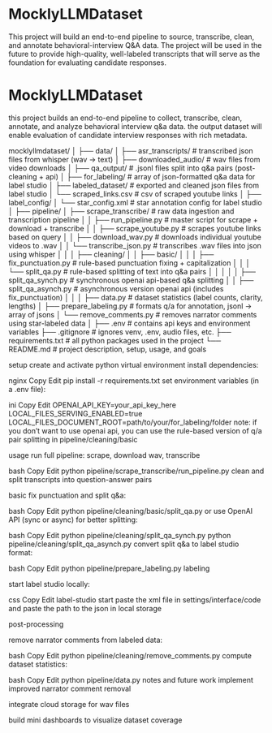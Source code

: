 # MocklyLLMDataset
This project will build an end-to-end pipeline to source, transcribe, clean, and annotate behavioral-interview Q&amp;A data. The project will be used in the future to provide high-quality, well-labeled transcripts that will serve as the foundation for evaluating candidate responses.

# MocklyLLMDataset

this project builds an end-to-end pipeline to collect, transcribe, clean, annotate, and analyze behavioral interview q&a data. the output dataset will enable evaluation of candidate interview responses with rich metadata.

mocklyllmdataset/
│
├── data/
│ ├── asr_transcripts/ # transcribed json files from whisper (wav → text)
│ ├── downloaded_audio/ # wav files from video downloads
│ ├── qa_output/ # .jsonl files split into q&a pairs (post-cleaning + api)
│ ├── for_labeling/ # array of json-formatted q&a data for label studio
│ ├── labeled_dataset/ # exported and cleaned json files from label studio
│ └── scraped_links.csv # csv of scraped youtube links
│
├── label_config/
│ └── star_config.xml # star annotation config for label studio
│
├── pipeline/
│ ├── scrape_transcribe/ # raw data ingestion and transcription pipeline
│ │ ├── run_pipeline.py # master script for scrape + download + transcribe
│ │ ├── scrape_youtube.py # scrapes youtube links based on query
│ │ ├── download_wav.py # downloads individual youtube videos to .wav
│ │ └── transcribe_json.py # transcribes .wav files into json using whisper
│ │
│ ├── cleaning/
│ │ ├── basic/
│ │ │ ├── fix_punctuation.py # rule-based punctuation fixing + capitalization
│ │ │ └── split_qa.py # rule-based splitting of text into q&a pairs
│ │ │
│ │ ├── split_qa_synch.py # synchronous openai api-based q&a splitting
│ │ ├── split_qa_asynch.py # asynchronous version openai api (includes fix_punctuation)
│ │
│ ├── data.py # dataset statistics (label counts, clarity, lengths)
│ ├── prepare_labeling.py # formats q/a for annotation, jsonl → array of jsons
│ └── remove_comments.py # removes narrator comments using star-labeled data
│
├── .env # contains api keys and environment variables
├── .gitignore # ignores venv, .env, audio files, etc.
├── requirements.txt # all python packages used in the project
└── README.md # project description, setup, usage, and goals

setup
create and activate python virtual environment
install dependencies:

nginx
Copy
Edit
pip install -r requirements.txt
set environment variables (in a .env file):

ini
Copy
Edit
OPENAI_API_KEY=your_api_key_here
LOCAL_FILES_SERVING_ENABLED=true
LOCAL_FILES_DOCUMENT_ROOT=path/to/your/for_labeling/folder
note: if you don’t want to use openai api, you can use the rule-based version of q/a pair splitting in pipeline/cleaning/basic

usage
run full pipeline: scrape, download wav, transcribe

bash
Copy
Edit
python pipeline/scrape_transcribe/run_pipeline.py
clean and split transcripts into question-answer pairs

basic fix punctuation and split q&a:

bash
Copy
Edit
python pipeline/cleaning/basic/split_qa.py
or use OpenAI API (sync or async) for better splitting:

bash
Copy
Edit
python pipeline/cleaning/split_qa_synch.py
python pipeline/cleaning/split_qa_asynch.py
convert split q&a to label studio format:

bash
Copy
Edit
python pipeline/prepare_labeling.py
labeling

start label studio locally:

css
Copy
Edit
label-studio start
paste the xml file in settings/interface/code and paste the path to the json in local storage

post-processing

remove narrator comments from labeled data:

bash
Copy
Edit
python pipeline/cleaning/remove_comments.py
compute dataset statistics:

bash
Copy
Edit
python pipeline/data.py
notes and future work
implement improved narrator comment removal

integrate cloud storage for wav files

build mini dashboards to visualize dataset coverage
